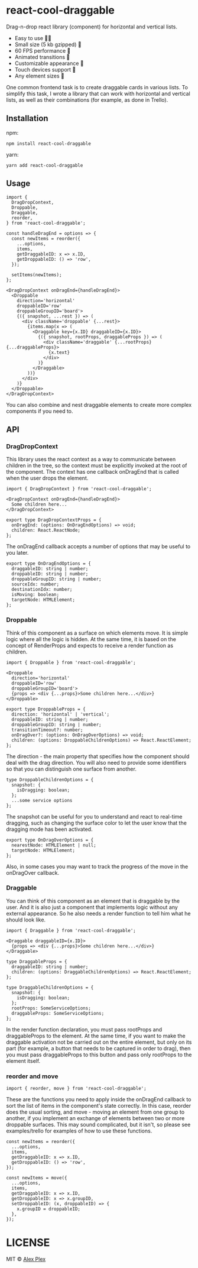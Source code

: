 # react-cool-draggable

Drag-n-drop react library (component) for horizontal and vertical lists.

- Easy to use 👨‍🎓
- Small size (5 kb gzipped) 💪
- 60 FPS performance 🚀
- Animated transitions 🎢
- Сustomizable appearance 💅
- Touch devices support 📱
- Any element sizes 📏

One common frontend task is to create draggable cards in various lists. To simplify this task, I wrote a library that can work with horizontal and vertical lists, as well as their combinations (for example, as done in Trello).

## Installation
npm:
```
npm install react-cool-draggable
```
yarn:
```
yarn add react-cool-draggable
```

## Usage

```tsx
import {
  DragDropContext,
  Droppable,
  Draggable,
  reorder,
} from 'react-cool-draggable';

const handleDragEnd = options => {
  const newItems = reorder({
    ...options,
    items,
    getDraggableID: x => x.ID,
    getDroppableID: () => 'row',
  });

  setItems(newItems);
};

<DragDropContext onDragEnd={handleDragEnd}>
  <Droppable
    direction='horizontal'
    droppableID='row'
    droppableGroupID='board'>
    {({ snapshot, ...rest }) => (
      <div className='droppable' {...rest}>
        {items.map(x => (
          <Draggable key={x.ID} draggableID={x.ID}>
            {({ snapshot, rootProps, draggableProps }) => (
              <div className='draggable' {...rootProps} {...draggableProps}>
                {x.text}
              </div>
            )}
          </Draggable>
        ))}
      </div>
    )}
  </Droppable>
</DragDropContext>
```

You can also combine and nest draggable elements to create more complex components if you need to.

## API
### DragDropContext

This library uses the react context as a way to communicate between children in the tree, so the context must be explicitly invoked at the root of the component. The context has one callback onDragEnd that is called when the user drops the element.

```tsx
import { DragDropContext } from 'react-cool-draggable';
```

```tsx
<DragDropContext onDragEnd={handleDragEnd}>
  Some children here...
</DragDropContext>
```

```tsx
export type DragDropContextProps = {
  onDragEnd: (options: OnDragEndOptions) => void;
  children: React.ReactNode;
};
```

The onDragEnd callback accepts a number of options that may be useful to you later.

```tsx
export type OnDragEndOptions = {
  draggableID: string | number;
  droppableID: string | number;
  droppableGroupID: string | number;
  sourceIdx: number;
  destinationIdx: number;
  isMoving: boolean;
  targetNode: HTMLElement;
};
```
### Droppable
Think of this component as a surface on which elements move. It is simple logic where all the logic is hidden. At the same time, it is based on the concept of RenderProps and expects to receive a render function as children.

```tsx
import { Droppable } from 'react-cool-draggable';
```

```tsx
<Droppable
  direction='horizontal'
  droppableID='row'
  droppableGroupID='board'>
  {props => <div {...props}>Some children here...</div>}
</Droppable>
```

```tsx
export type DroppableProps = {
  direction: 'horizontal' | 'vertical';
  droppableID: string | number;
  droppableGroupID: string | number;
  transitionTimeout?: number;
  onDragOver?: (options: OnDragOverOptions) => void;
  children: (options: DroppableChildrenOptions) => React.ReactElement;
};
```

The direction - the main property that specifies how the component should deal with the drag direction. You will also need to provide some identifiers so that you can distinguish one surface from another.

```tsx
type DroppableChildrenOptions = {
  snapshot: {
    isDragging: boolean;
  };
  ...some service options 
};
```

The snapshot can be useful for you to understand and react to real-time dragging, such as changing the surface color to let the user know that the dragging mode has been activated.

```tsx
export type OnDragOverOptions = {
  nearestNode: HTMLElement | null;
  targetNode: HTMLElement;
};
```

Also, in some cases you may want to track the progress of the move in the onDragOver callback.

### Draggable

You can think of this component as an element that is draggable by the user. And it is also just a component that implements logic without any external appearance. So he also needs a render function to tell him what he should look like.

```tsx
import { Draggable } from 'react-cool-draggable';
```

```tsx
<Draggable draggableID={x.ID}>
  {props => <div {...props}>Some children here...</div>}
</Draggable>
```

```tsx
type DraggableProps = {
  draggableID: string | number;
  children: (options: DraggableChildrenOptions) => React.ReactElement;
};
```

```tsx
type DraggableChildrenOptions = {
  snapshot: {
    isDragging: boolean;
  };
  rootProps: SomeServiceOptions;
  draggableProps: SomeServiceOptions;
};
```

In the render function declaration, you must pass rootProps and draggableProps to the element. At the same time, if you want to make the draggable activation not be carried out on the entire element, but only on its part (for example, a button that needs to be captured in order to drag), then you must pass draggableProps to this button and pass only rootProps to the element itself.

### reorder and move

```tsx
import { reorder, move } from 'react-cool-draggable';
```

These are the functions you need to apply inside the onDragEnd callback to sort the list of items in the component's state correctly. In this case, reorder does the usual sorting, and move - moving an element from one group to another, if you implement an exchange of elements between two or more droppable surfaces. This may sound complicated, but it isn't, so please see examples/trello for examples of how to use these functions.

```tsx
const newItems = reorder({
  ...options,
  items,
  getDraggableID: x => x.ID,
  getDroppableID: () => 'row',
});
```

```tsx
const newItems = move({
  ...options,
  items,
  getDraggableID: x => x.ID,
  getDroppableID: x => x.groupID,
  setDroppableID: (x, droppableID) => {
    x.groupID = droppableID;
  },
});
```

# LICENSE

MIT © [Alex Plex](https://github.com/atellmer)
